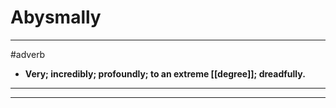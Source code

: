 # Abysmally
---
#adverb
- **Very; incredibly; profoundly; to an extreme [[degree]]; dreadfully.**
---
---
